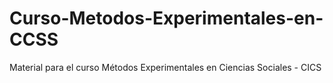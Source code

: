 # Curso-Metodos-Experimentales-en-CCSS
Material para el curso Métodos Experimentales en Ciencias Sociales - CICS
